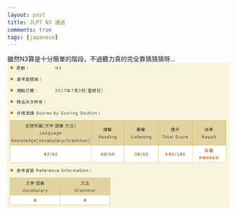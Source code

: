```yaml
---
layout: post
title: JLPT N3 通過
comments: true
tags: [japanese]
---
```

雖然N3算是十分簡單的階段，不過聽力真的完全靠猜猜猜呀...
![N3 Pass](/images/2017-08-23_061933.png)
